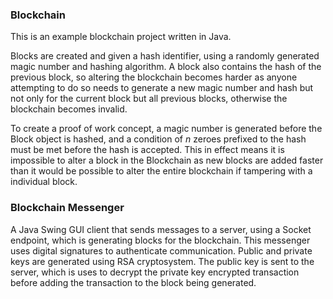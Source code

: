 ### Blockchain
This is an example blockchain project written in Java.

Blocks are created and given a hash identifier, using a randomly generated magic number and hashing algorithm.
A block also contains the hash of the previous block, so altering the blockchain becomes harder as anyone attempting to
do so needs to generate a new magic number and hash but not only for the current block but all previous blocks, 
otherwise the blockchain becomes invalid. 

To create a proof of work concept, a magic number is generated before the Block object is hashed, and a
condition of *n* zeroes prefixed to the hash must be met before the hash is accepted. This in effect means it is 
impossible to alter a block in the Blockchain as new blocks are added faster than it would be possible to alter the 
entire blockchain if tampering with a individual block.

### Blockchain Messenger
A Java Swing GUI client that sends messages to 
a server, using a Socket endpoint, which is generating 
blocks for the blockchain. This messenger uses digital 
signatures to authenticate communication. Public and private
keys are generated using RSA cryptosystem. The public key is
sent to the server, which is uses to decrypt the private key 
encrypted transaction before adding the transaction to the block being
generated.